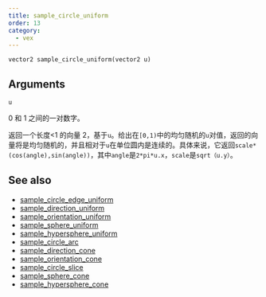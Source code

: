 ```yaml
---
title: sample_circle_uniform
order: 13
category:
  - vex
---
```


`vector2 sample_circle_uniform(vector2 u)`

## Arguments

`u`

0 和 1 之间的一对数字。

返回一个长度<1 的向量 2，基于`u`。给出在`[0,1)`中的均匀随机的`u`对值，返回的向量将是均匀随机的，并且相对于`u`在单位圆内是连续的。具体来说，它返回`scale*(cos(angle),sin(angle))`，其中`angle`是`2*pi*u.x`，`scale`是`sqrt（u.y）`。

## See also

- [sample_circle_edge_uniform](sample_circle_edge_uniform.html)
- [sample_direction_uniform](sample_direction_uniform.html)
- [sample_orientation_uniform](sample_orientation_uniform.html)
- [sample_sphere_uniform](sample_sphere_uniform.html)
- [sample_hypersphere_uniform](sample_hypersphere_uniform.html)
- [sample_circle_arc](sample_circle_arc.html)
- [sample_direction_cone](sample_direction_cone.html)
- [sample_orientation_cone](sample_orientation_cone.html)
- [sample_circle_slice](sample_circle_slice.html)
- [sample_sphere_cone](sample_sphere_cone.html)
- [sample_hypersphere_cone](sample_hypersphere_cone.html)
